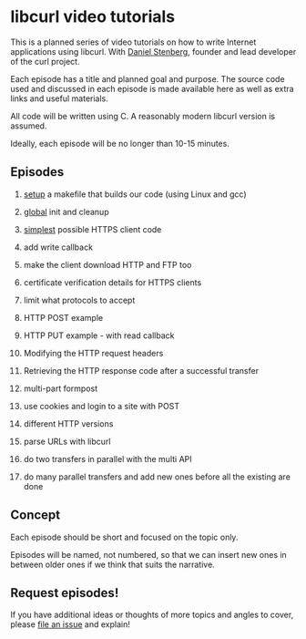 # libcurl video tutorials

This is a planned series of video tutorials on how to write Internet
applications using libcurl. With [Daniel Stenberg](https://danie.haxx.se/),
founder and lead developer of the curl project.

Each episode has a title and planned goal and purpose. The source code used
and discussed in each episode is made available here as well as extra links
and useful materials.

All code will be written using C. A reasonably modern libcurl version is
assumed.

Ideally, each episode will be no longer than 10-15 minutes.

## Episodes

1. [setup](setup/) a makefile that builds our code (using Linux and gcc)

2. [global](global/) init and cleanup

1. [simplest](simplest/) possible HTTPS client code

2. add write callback

3. make the client download HTTP and FTP too

2. certificate verification details for HTTPS clients

4. limit what protocols to accept

6. HTTP POST example

7. HTTP PUT example - with read callback

8. Modifying the HTTP request headers

8. Retrieving the HTTP response code after a successful transfer

8. multi-part formpost

9. use cookies and login to a site with POST

10. different HTTP versions

11. parse URLs with libcurl

12. do two transfers in parallel with the multi API

13. do many parallel transfers and add new ones before all the existing are done

## Concept

Each episode should be short and focused on the topic only.

Episodes will be named, not numbered, so that we can insert new ones in
between older ones if we think that suits the narrative.

## Request episodes!

If you have additional ideas or thoughts of more topics and angles to cover, please [file an issue](https://github.com/bagder/libcurl-video-tutorials/issues) and explain!
